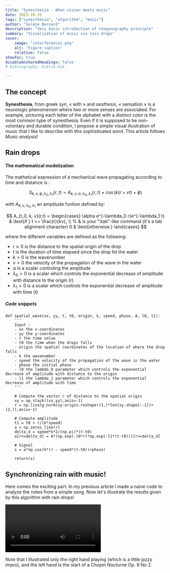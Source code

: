 ```yaml
---
title: "Synesthesia - When vision meets music"
date: 2023-10-31
tags: ["synesthesia", "algorithm", "music"]
author: "Solène Bernard"
description: "Very basic introduction of steganography principle" 
summary: "Vizualization of music via rain drops" 
cover:
    image: "interferences.png"
    alt: "Figure caption"
    relative: false
showToc: true
disableAnchoredHeadings: false
# bibliography: biblio.bib

---
```


## The concept

**Synesthesia**, from greek *syn*, « with » and *aesthesis*, « sensation » is a neurologic phenomenom where two or more senses are associated. For example, picturing each letter of the alphabet with a distinct color is the most common type of synesthesia. Even if it is supposed to be non-volontary and durable condition, I propose a simple visual illustration of music that I like to describe with this sophisticated word. This article follows *Music analysis*!


## Rain drops

####  The mathematical modelization

The mathetical expression of a mechanical wave propagating according to time and distance is :

$$ S_{k,v, \phi, \lambda_0,\lambda_1}(r,t) = A_{k, v,\alpha,\lambda_0,\lambda_1}(r,t) \times \cos \big(k(r+vt) + \phi\big) $$

with $A_{k, v,\lambda_0,\lambda_1}$ an amplitude funtion defined by:

$$ A_{t_0, k, v}(r,t) = \begin{cases}
    \alpha e^{-\lambda_0 r}e^{-\lambda_1 t} & \text{if } t >= \frac{r}{kv}, \\ % & is your "\tab"-like command (it's a tab alignment character)
    0 & \text{otherwise.}
\end{cases} $$ 

where the different variables are defined as the following:
- $r \geq 0$ is the distance to the spatial origin of the drop
- $t$ is the duration of time elapsed since the drop hit the water
- $k > 0$ is the wavenumber
- $v > 0$ the velocity of the propagation of the wave in the water
- $\alpha$ is a scalar controling the amplitude
- $\lambda_0>0$ is a scalar which controls the exponential decrease of amplitude with distance to the origin ($r$)
- $\lambda_1>0$ is a scalar which controls the exponential decrease of amplitude with time ($t$)

##### Code snippets

```
def spatial_wave(xx, yy, t, t0, origin, k, speed, phase, A, l0, l1):
    '''
    Input : 
    - xx the x-coordinates
    - yy the y-coordinates
    - t the time value
    - t0 the time when the drops falls 
    - origin the spatial coordinates of the location of where the drop falls
    - k the wavenumber
    - speed the velocity of the propagation of the wave in the water
    - phase the initial phase
    - l0 the lambda_0 parameter which controls the exponential decrease of amplitude with distance to the origin
    - l1 the lambda_1 parameter which controls the exponential decrease of amplitude with time
    '''

    # Compute the vector r of distance to the spatial origin
    xy = np.stack((xx,yy),axis=-1)
    r = np.linalg.norm(xy-origin.reshape((1,)*len(xy.shape[:-1])+(2,)),axis=-1)

    # Compute amplitude
    t1 = t0 + r/(k*speed)
    a = np.zeros_like(r)
    delta_d = speed*k*2/(np.pi)*(t-t0)
    a[r<=delta_d] = A*(np.exp(-l0*r)*np.exp(-l1*(t-t0)))[r<=delta_d]

    # Signal
    s = a*np.cos(k*(r - speed*(t-t0))+phase)

    return(s)
```


## Synchronizing rain with music!

Here comes the exciting part. In my previous article I made a naive code to analyze the notes from a simple song. Now let's illustrate the results given by this algorithm with rain drops!

<video src="nocturne.mp4" controls></video>

Note that I illustrated only the right hand playing (which is a little jazzy impro), and the left hand is the start of a Chopin Nocturne Op. 9 No 2.

